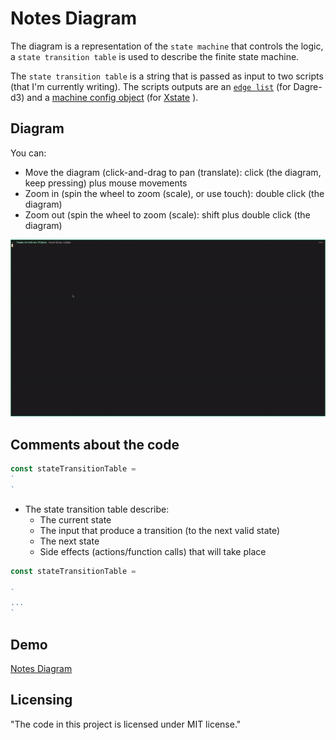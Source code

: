 # Notes Diagram 
>  

The diagram is a representation of the `state machine` that controls the logic, a `state transition table` is used to describe the finite state machine.

The `state transition table`  is a string that is passed as input to two scripts (that I'm currently writing). The scripts  outputs are  an   [`edge list`](https://en.wikipedia.org/wiki/Edge_list) (for Dagre-d3) and  a [machine config object](https://xstate.js.org/docs/guides/machines.html#configuration) (for [Xstate](https://xstate.js.org/docs) ). 


## Diagram

You can: 
* Move the diagram (click-and-drag to pan (translate): click (the diagram, keep pressing) plus  mouse  movements
* Zoom in (spin the wheel to zoom (scale), or use touch): double click (the diagram)
* Zoom out (spin the wheel to zoom (scale): shift plus double click (the diagram)

![Finite state machine graph, notes ](img/notes.gif)


## Comments about the code

  

``` javascript
const stateTransitionTable =
`
`
```

- The state transition table describe:
   - The current state 
   - The input that produce a transition (to the next valid state) 
   - The next state 
   - Side effects (actions/function calls) that will take place


``` javascript
const stateTransitionTable =

`
... 
`
```



## Demo

[Notes Diagram](https://diegoperezm.github.io/notes-diagram/index.html)

## Licensing

"The code in this project is licensed under MIT license."
